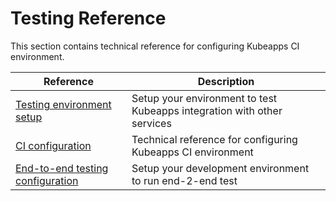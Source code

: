 # Testing Reference

This section contains technical reference for configuring Kubeapps CI environment.

| Reference                                                 | Description                                                             |
| --------------------------------------------------------- | ----------------------------------------------------------------------- |
| [Testing environment setup](./testing-environment.md)     | Setup your environment to test Kubeapps integration with other services |
| [CI configuration](./ci.md)                               | Technical reference for configuring Kubeapps CI environment             |
| [End-to-end testing configuration](./end-to-end-tests.md) | Setup your development environment to run end-2-end test                |
